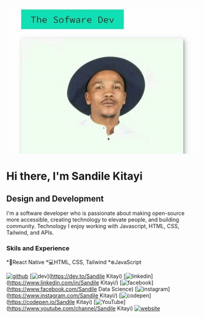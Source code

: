 ![Design and Development ](https://github.com/ksandile/SandileKitayi/blob/main/the%20software.jpg)
# Hi there, I'm Sandile Kitayi
## Design and Development 
I'm a software developer who is passionate about making open-source more accessible, creating technology to elevate people, and building community. Technology I enjoy working with Javascript, HTML, CSS, Tailwind, and APIs. 

### Skils and Experience
*📲React Native
*💻HTML, CSS, Tailwind
*❄️JavaScript

[<img src='https://cdn.jsdelivr.net/npm/simple-icons@3.0.1/icons/github.svg' alt='github' height='40'>](https://github.com/ksandile)  [<img src='https://cdn.jsdelivr.net/npm/simple-icons@3.0.1/icons/dev-dot-to.svg' alt='dev' height='40'>](https://dev.to/Sandile Kitayi)  [<img src='https://cdn.jsdelivr.net/npm/simple-icons@3.0.1/icons/linkedin.svg' alt='linkedin' height='40'>](https://www.linkedin.com/in/Sandile Kitayi/)  [<img src='https://cdn.jsdelivr.net/npm/simple-icons@3.0.1/icons/facebook.svg' alt='facebook' height='40'>](https://www.facebook.com/Sandile Data Science)  [<img src='https://cdn.jsdelivr.net/npm/simple-icons@3.0.1/icons/instagram.svg' alt='instagram' height='40'>](https://www.instagram.com/Sandile Kitayi/)  [<img src='https://cdn.jsdelivr.net/npm/simple-icons@3.0.1/icons/codepen.svg' alt='codepen' height='40'>](https://codepen.io/Sandile Kitayi)  [<img src='https://cdn.jsdelivr.net/npm/simple-icons@3.0.1/icons/youtube.svg' alt='YouTube' height='40'>](https://www.youtube.com/channel/Sandile Kitayi)  [<img src='https://cdn.jsdelivr.net/npm/simple-icons@3.0.1/icons/icloud.svg' alt='website' height='40'>](https://my-portfolio-e47652.netlify.app/)  

